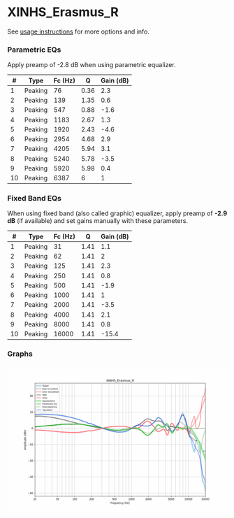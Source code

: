# XINHS_Erasmus_R
See [usage instructions](https://github.com/jaakkopasanen/AutoEq#usage) for more options and info.

### Parametric EQs
Apply preamp of -2.8 dB when using parametric equalizer.

|   # | Type    |   Fc (Hz) |    Q |   Gain (dB) |
|-----|---------|-----------|------|-------------|
|   1 | Peaking |        76 | 0.36 |         2.3 |
|   2 | Peaking |       139 | 1.35 |         0.6 |
|   3 | Peaking |       547 | 0.88 |        -1.6 |
|   4 | Peaking |      1183 | 2.67 |         1.3 |
|   5 | Peaking |      1920 | 2.43 |        -4.6 |
|   6 | Peaking |      2954 | 4.68 |         2.9 |
|   7 | Peaking |      4205 | 5.94 |         3.1 |
|   8 | Peaking |      5240 | 5.78 |        -3.5 |
|   9 | Peaking |      5920 | 5.98 |         0.4 |
|  10 | Peaking |      6387 | 6    |         1   |

### Fixed Band EQs
When using fixed band (also called graphic) equalizer, apply preamp of **-2.9 dB** (if available) and set gains manually with these parameters.

|   # | Type    |   Fc (Hz) |    Q |   Gain (dB) |
|-----|---------|-----------|------|-------------|
|   1 | Peaking |        31 | 1.41 |         1.1 |
|   2 | Peaking |        62 | 1.41 |         2   |
|   3 | Peaking |       125 | 1.41 |         2.3 |
|   4 | Peaking |       250 | 1.41 |         0.8 |
|   5 | Peaking |       500 | 1.41 |        -1.9 |
|   6 | Peaking |      1000 | 1.41 |         1   |
|   7 | Peaking |      2000 | 1.41 |        -3.5 |
|   8 | Peaking |      4000 | 1.41 |         2.1 |
|   9 | Peaking |      8000 | 1.41 |         0.8 |
|  10 | Peaking |     16000 | 1.41 |       -15.4 |

### Graphs
![](./XINHS_Erasmus_R.png)
